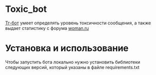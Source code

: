# Toxic_bot
[Тг-бот](https://t.me/DontBeToxic_bot) умеет определять уровень токсичности сообщения, а также выдает статистику с форума [woman.ru](https://www.woman.ru/forum/)
# Установка и использование
Чтобы запустить бота локально нужно установить библиотеки следующих версий, который указаны в файле requirements.txt
